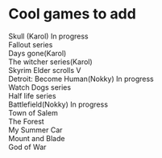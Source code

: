 # Cool games to add


Skull (Karol)          In progress <br>
Fallout series <br>
Days gone(Karol) <br>
The witcher series(Karol)<br>
Skyrim Elder scrolls V<br>
Detroit: Become Human(Nokky)  In progress<br>
Watch Dogs series<br>
Half life series<br>
Battlefield(Nokky)      In progress<br>
Town of Salem<br>
The Forest<br>
My Summer Car<br>
Mount and Blade<br>
God of War<br>
